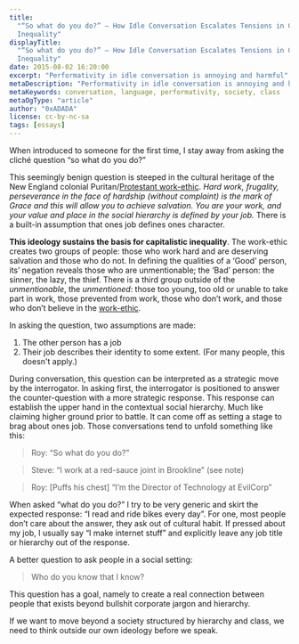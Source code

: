 ```yaml
---
title:
  "“So what do you do?” — How Idle Conversation Escalates Tensions in Class
  Inequality"
displayTitle:
  "“So what do you do?” — How Idle Conversation Escalates Tensions in Class
  Inequality"
date: 2015-08-02 16:20:00
excerpt: "Performativity in idle conversation is annoying and harmful"
metaDescription: "Performativity in idle conversation is annoying and harmful"
metaKeywords: conversation, language, performativity, society, class
metaOgType: "article"
author: "0xADADA"
license: cc-by-nc-sa
tags: [essays]
---
```


When introduced to someone for the first time, I stay away from asking the
cliché question “so what do you do?”

This seemingly benign question is steeped in the cultural heritage of the New
England colonial
Puritan/[Protestant work-ethic](https://en.wikipedia.org/wiki/The_Protestant_Ethic_and_the_Spirit_of_Capitalism).
_Hard work, frugality, perseverance in the face of hardship (without complaint)
is the mark of Grace and this will allow you to achieve salvation. You are your
work, and your value and place in the social hierarchy is defined by your job._
There is a built-in assumption that ones job defines ones character.

**This ideology sustains the basis for capitalistic inequality**. The work-ethic
creates two groups of people: those who work hard and are deserving salvation
and those who do not. In defining the qualities of a ‘Good’ person, its’
negation reveals those who are unmentionable; the ‘Bad’ person: the sinner, the
lazy, the thief. There is a third group outside of the _unmentionable_, the
_unmentioned_: those too young, too old or unable to take part in work, those
prevented from work, those who don’t work, and those who don’t believe in the
[work-ethic](http://www.crimethinc.com/).

In asking the question, two assumptions are made:

1. The other person has a job
1. Their job describes their identity to some extent. (For many people, this
   doesn't apply.)

During conversation, this question can be interpreted as a strategic move by the
interrogator. In asking first, the interrogator is positioned to answer the
counter-question with a more strategic response. This response can establish the
upper hand in the contextual social hierarchy. Much like claiming higher ground
prior to battle. It can come off as setting a stage to brag about ones job.
Those conversations tend to unfold something like this:

> Roy: “So what do you do?”

> Steve: “I work at a red-sauce joint in Brookline” (see note)

> Roy: [Puffs his chest] “I’m the Director of Technology at EvilCorp”

When asked “what do you do?” I try to be very generic and skirt the expected
response: “I read and ride bikes every day”. For one, most people don’t care
about the answer, they ask out of cultural habit. If pressed about my job, I
usually say “I make internet stuff” and explicitly leave any job title or
hierarchy out of the response.

A better question to ask people in a social setting:

> Who do you know that I know?

This question has a goal, namely to create a real connection between people that
exists beyond bullshit corporate jargon and hierarchy.

If we want to move beyond a society structured by hierarchy and class, we need
to think outside our own ideology before we speak.
